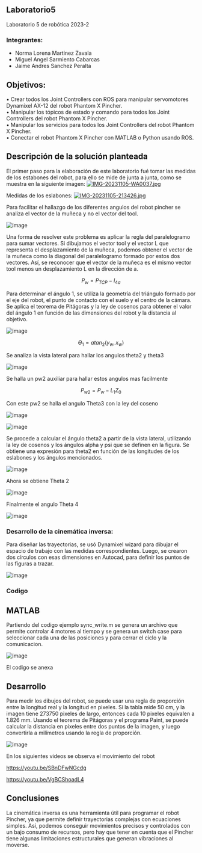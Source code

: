 ## Laboratorio5
Laboratorio 5 de robótica 2023-2

### Integrantes: 
- Norma Lorena Martinez Zavala
- Miguel Angel Sarmiento Cabarcas
- Jaime Andres Sanchez Peralta

## Objetivos:
• Crear todos los Joint Controllers con ROS para manipular servomotores Dynamixel AX-12 del robot Phantom X Pincher. <br>
• Manipular los tópicos de estado y comando para todos los Joint Controllers del robot Phantom X Pincher. <br>
• Manipular los servicios para todos los Joint Controllers del robot Phantom X Pincher. <br>
• Conectar el robot Phantom X Pincher con MATLAB o Python usando ROS. <br>

## Descripción de la solución planteada
El primer paso para la elaboración de este laboratorio fué tomar las medidas de los estabones del robot, para ello se mide de junta a junta, como se muestra en la siguiente imagen:
[![IMG-20231105-WA0037.jpg](https://i.postimg.cc/3wGRwpRx/IMG-20231105-WA0037.jpg)](https://postimg.cc/CZFYPRk3)

Medidas de los eslabones:
[![IMG-20231105-213426.jpg](https://i.postimg.cc/RZcyVZmz/IMG-20231105-213426.jpg)](https://postimg.cc/hXtp2ghC)

Para facilitar el hallazgo de los diferentes angulos del robot pincher se analiza el vector de la muñeca y no el vector del tool.

![image](https://github.com/jasp311/Laboratorio_5/assets/47614570/9c773d14-1cf8-4869-b974-c6a3810e9783)

Una forma de resolver este problema es aplicar la regla del paralelogramo para sumar vectores. Si dibujamos el vector tool y el vector L que representa el desplazamiento de la muñeca, podemos obtener el vector de la muñeca como la diagonal del paralelogramo formado por estos dos vectores. Así, se reconocer que el vector de la muñeca es el mismo vector tool menos un desplazamiento L en la dirección de a.

$$ P_{w} = P_{TCP} - I_{4a} $$

Para determinar el ángulo 1, se utiliza la geometría del triángulo formado por el eje del robot, el punto de contacto con el suelo y el centro de la cámara. Se aplica el teorema de Pitágoras y la ley de cosenos para obtener el valor del ángulo 1 en función de las dimensiones del robot y la distancia al objetivo.

![image](https://github.com/jasp311/Laboratorio_5/assets/47614570/25b02a56-51e3-4bae-ad36-d4b6ed4af76a)

$$ \Theta_{1} = atan_{2} (y_{w},x_{w}) $$

Se analiza la vista lateral para hallar los angulos theta2 y theta3

![image](https://github.com/jasp311/Laboratorio_5/assets/47614570/fb857897-b6a8-42c5-a6ab-ab055d124c8c)

Se halla un pw2 auxiliar para hallar estos angulos mas facilmente

$$ P_{w2} = P_{w}-L_{1}Z_{0} $$

Con este pw2 se halla el angulo Theta3 con la ley del coseno

![image](https://github.com/jasp311/Laboratorio_5/assets/47614570/5883d1f9-6073-4efe-b031-89678a3df457)

![image](https://github.com/jasp311/Laboratorio_5/assets/47614570/9522674a-280b-4500-9a01-0483ccfde006)

Se procede a calcular el ángulo theta2 a partir de la vista lateral, utilizando la ley de cosenos y los ángulos alpha y psi que se definen en la figura. Se obtiene una expresión para theta2 en función de las longitudes de los eslabones y los ángulos mencionados.


![image](https://github.com/jasp311/Laboratorio_5/assets/47614570/a31d09d6-1145-4fb1-ab3e-48f459462d09)

Ahora se obtiene Theta 2

![image](https://github.com/jasp311/Laboratorio_5/assets/47614570/07570c60-ea8d-445d-8857-e8568d9c5977)

Finalmente el angulo Theta 4


![image](https://github.com/jasp311/Laboratorio_5/assets/47614570/337c4385-825b-4323-b3c3-56132cd1fdbf)



### Desarrollo de la cinemática inversa:

Para diseñar las trayectorias, se usó Dynamixel wizard para dibujar el espacio de trabajo con las medidas correspondientes. Luego, se crearon dos círculos con esas dimensiones en Autocad, para definir los puntos de las figuras a trazar.

![image](https://github.com/jasp311/Laboratorio_5/assets/47614570/69d0457f-728d-4891-9b7d-e4a66f806489)


   


### Codigo

## MATLAB

Partiendo del codigo ejemplo sync_write.m se genera un archivo que permite controlar 4  motores al tiempo y se genera un switch case para seleccionar cada una de las posiciones y para cerrar el ciclo  y la comunicacion.

![image](https://github.com/jasp311/Laboratorio_5/assets/47614570/c480ffdf-c4a4-4537-9d21-1f0abd7e185f)

El codigo se anexa 


## Desarrollo

Para medir los dibujos del robot, se puede usar una regla de proporción entre la longitud real y la longitud en pixeles. Si la tabla mide 50 cm, y la imagen tiene 273750 pixeles de largo, entonces cada 10 pixeles equivalen a 1.826 mm. Usando el teorema de Pitágoras y el programa Paint, se puede calcular la distancia en pixeles entre dos puntos de la imagen, y luego convertirla a milímetros usando la regla de proporción.

![image](https://github.com/jasp311/Laboratorio_5/assets/47614570/3f2b81b9-9e1b-49ce-b8fd-b59d42e947c2)


En los siguientes videos se observa el movimiento del robot

https://youtu.be/SBnDFwNGcdg

https://youtu.be/VgBCShoadL4

## Conclusiones

La cinemática inversa es una herramienta útil para programar el robot Pincher, ya que permite definir trayectorias complejas con ecuaciones simples. Así, podemos conseguir movimientos precisos y controlados con un bajo consumo de recursos, pero hay que tener en cuenta que el Pincher tiene algunas limitaciones estructurales que generan vibraciones al moverse.
